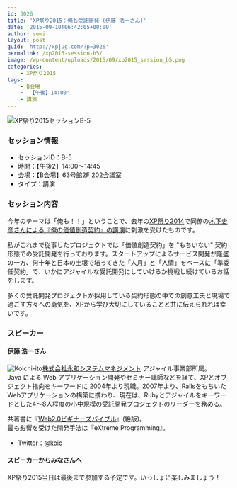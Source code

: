 ```yaml
---
id: 3026
title: 'XP祭り2015：俺も受託開発 (伊藤 浩一さん)'
date: '2015-09-10T06:42:05+00:00'
author: semi
layout: post
guid: 'http://xpjug.com/?p=3026'
permalink: /xp2015-session-b5/
image: /wp-content/uploads/2015/09/xp2015_session_b5.png
categories:
    - XP祭り2015
tags:
    - B会場
    - '【午後】14:00'
    - 講演
---
```


![XP祭り2015セッションB-5](http://xpjug.com/wp-content/uploads/2015/09/xp2015_session_b5.png)

### セッション情報

- セッションID：B-5
- 時間：【午後2】14:00～14:45
- 会場：【B会場】63号館2F 202会議室
- タイプ：講演

### セッション内容

今年のテーマは「俺も！！」ということで、去年の[XP祭り2014](http://xpjug.com/xp2014/)で同僚の[木下史彦さんによる『俺の価値創造契約』の講演](http://xpjug.com/xp2014-session-a6/)に刺激を受けたものです。

私がこれまで従事したプロジェクトでは「価値創造契約」を "もちいない" 契約形態での受託開発を行っております。スタートアップによるサービス開発が隆盛の一方、何十年と日本の土壌で培ってきた「人月」と「人情」をベースに「準委任契約」で、いかにアジャイルな受託開発にしていけるか挑戦し続けているお話をします。

多くの受託開発プロジェクトが採用している契約形態の中での創意工夫と現場で過ごす方々への勇気を、XPから学び大切にしていることと共に伝えられれば幸いです。

### スピーカー

#### 伊藤 浩一さん

![Koichi-ito](http://xpjug.com/wp-content/uploads/2015/09/Koichi-ito.png)[株式会社永和システムマネジメント](http://www.esm.co.jp/) アジャイル事業部所属。  
Java による Web アプリケーション開発やセミナー講師などを経て、XPとオブジェクト指向をキーワードに 2004年より現職。2007年より、RailsをもちいたWebアプリケーションの構築に携わり、現在は、Rubyとアジャイルをキーワードとした4〜8人程度の小中規模の受託開発プロジェクトのリーダーを務める。

共著書に『[Web2.0ビギナーズバイブル](http://www.amazon.co.jp/dp/4839923221)』(絶版)。  
最も影響を受けた開発手法は『eXtreme Programming』。

- Twitter：[@koic](https://twitter.com/koic)

#### スピーカーからみなさんへ

XP祭り2015当日は最後まで参加する予定です。いっしょに楽しみましょう！